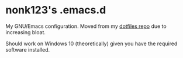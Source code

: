 # nonk123's .emacs.d

My GNU/Emacs configuration. Moved from my [dotfiles repo](https://github.com/nonk123/dotfiles) due to increasing bloat.

Should work on Windows 10 (theoretically) given you have the required software installed.
